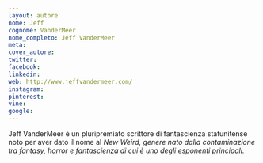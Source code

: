 ```yaml
---
layout: autore
nome: Jeff 
cognome: VanderMeer
nome_completo: Jeff VanderMeer
meta:
cover_autore:
twitter: 
facebook:
linkedin:
web: http://www.jeffvandermeer.com/
instagram:
pinterest:
vine:
google:
---
```

Jeff VanderMeer è un pluripremiato scrittore di fantascienza statunitense noto per aver dato il nome al <em>New Weird<em>, genere nato dalla contaminazione tra fantasy, horror e fantascienza di cui è uno degli esponenti principali.
